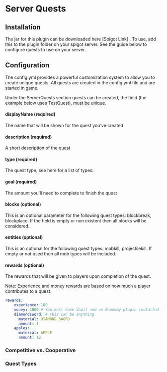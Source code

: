 # Server Quests
 
## Installation
The jar for this plugin can be downloaded here [Spigot Link] . To use, add this to the plugin folder on your spigot server.
See the guide below to configure quests to use on your server.

## Configuration
The config.yml provides a powerful customization system to allow you to create 
unique quests. All quests are created in the config.yml file and are started in game.

Under the ServerQuests section quests can be created, the field (the example below uses TestQuest),
must be unique.

#### displayName (required) 

The name that will be shown for the quest you've created

#### description (required)

A short description of the quest

#### type (required)
The quest type, see here for a list of types: 

#### goal (required)
The amount you'll need to complete to finish the quest

#### blocks (optional)
This is an optional parameter for the following quest types: 
blockbreak, blockplace. If the field is empty or non existent then all blocks will be considered.

#### entities (optional)
This is an optional for the following quest types: mobkill, projectilekill.
If empty or not used then all mob types will be included.

#### rewards (optional)
The rewards that will be given to players upon completion of the quest. 

Note: Experience and money rewards are based on how much a player contributes to a quest.
```yaml 
rewards:
    experience: 100
    money: 1000 # You must have Vault and an Economy plugin installed for this to work
    diamondsword: # this can be anything
      material: DIAMOND_SWORD
      amount: 1
    apples:
      material: APPLE
      amount: 12
```

### Competitive vs. Cooperative


### Quest Types
